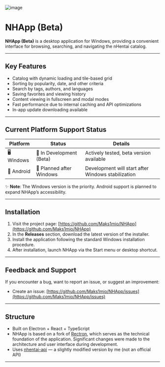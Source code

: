 ![image](https://github.com/user-attachments/assets/4e44b0ad-5aee-4d65-b965-00507798acef)

# NHApp (Beta)

**NHApp (Beta)** is a desktop application for Windows, providing a convenient interface for browsing, searching, and navigating the nHentai catalog.

---

## Key Features

* Catalog with dynamic loading and tile-based grid
* Sorting by popularity, date, and other criteria
* Search by tags, authors, and languages
* Saving favorites and viewing history
* Content viewing in fullscreen and modal modes
* Fast performance due to internal caching and API optimizations
* In-app update downloading available

---

## Current Platform Support Status

| Platform   | Status                     | Details                                  |
|------------|----------------------------|------------------------------------------|
| 🖥️ Windows | 🚧 In Development (Beta)  | Actively tested, beta version available  |
| 📱 Android | 📅 Planned after Windows  | Development will start after Windows stabilization |

✨ **Note**: The Windows version is the priority. Android support is planned to expand NHApp’s accessibility.

---

## Installation

1. Visit the project page: [https://github.com/Maks1mio/NHApp](https://github.com/Maks1mio/NHApp)
2. In the **Releases** section, download the latest version of the installer.
3. Install the application following the standard Windows installation procedure.
4. After installation, launch NHApp via the Start menu or desktop shortcut.

---

## Feedback and Support

If you encounter a bug, want to report an issue, or suggest an improvement:

* Create an issue: [https://github.com/Maks1mio/NHApp/issues](https://github.com/Maks1mio/NHApp/issues)

---

## Structure

* Built on Electron + React + TypeScript
* NHApp is based on a fork of [Rectron](https://github.com/Maks1mio/Rectron), which serves as the technical foundation of the application. Significant changes were made to the architecture and user interface during development.
* Uses [nhentai-api](https://github.com/Zekfad/nhentai-api) — a slightly modified version by me (not an official API)

---
